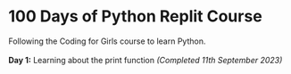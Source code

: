 # 100 Days of Python Replit Course
Following the Coding for Girls course to learn Python.<br>
<br>
**Day 1:** Learning about the print function *(Completed 11th September 2023)*<br>

